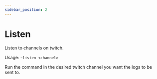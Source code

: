 ```yaml
---
sidebar_position: 2
---
```


# Listen

Listen to channels on twitch.

Usage: `~listen <channel>`

Run the command in the desired twitch channel you want the logs to be sent to.
